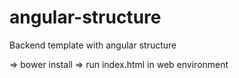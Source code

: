 # angular-structure
Backend template with angular structure

=> bower install
=> run index.html in web environment
